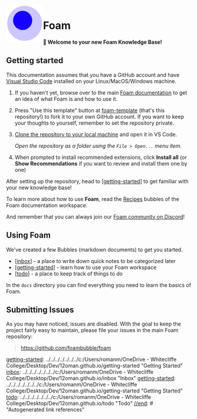 <img src="attachments/foam-icon.png" width=100 align="left">

# Foam

**👋 Welcome to your new Foam Knowledge Base!**

## Getting started

This documentation assumes that you have a GitHub account and have [Visual Studio Code](https://code.visualstudio.com/) installed on your Linux/MacOS/Windows machine.

1. If you haven't yet, browse over to the main [Foam documentation](https://foambubble.github.io/foam) to get an idea of what Foam is and how to use it.
2. Press "Use this template" button at [foam-template](https://github.com/foambubble/foam-template/generate) (that's this repository!) to fork it to your own GitHub account. If you want to keep your thoughts to yourself, remember to set the repository private.
3. [Clone the repository to your local machine](https://help.github.com/en/github/creating-cloning-and-archiving-repositories/cloning-a-repository) and open it in VS Code.

    *Open the repository as a folder using the `File > Open...` menu item.*

4. When prompted to install recommended extensions, click **Install all** (or **Show Recommendations** if you want to review and install them one by one)

After setting up the repository, head to [[getting-started]] to get familiar with your new knowledge base!

To learn more about how to use **Foam**, read the [Recipes](https://foambubble.github.io/foam/recipes/recipes) bubbles of the Foam documentation workspace.

And remember that you can always join our  [Foam community on Discord](https://foambubble.github.io/join-discord/g)!

## Using Foam

We've created a few Bubbles (markdown documents) to get you started.

- [[inbox]] - a place to write down quick notes to be categorized later
- [[getting-started]] - learn how to use your Foam workspace
- [[todo]] - a place to keep track of things to do

In the `docs` directory you can find everything you need to learn the basics of Foam.


[//begin]: # "Autogenerated link references for markdown compatibility"
[getting-started]: getting-started.md "Getting Started"
[inbox]: inbox.md "Inbox"
[todo]: todo.md "Todo"
[//end]: # "Autogenerated link references"

## Submitting Issues 

As you may have noticed, issues are disabled. With the goal to keep the project fairly easy to maintain, please file your issues in the main Foam repository:

> <https://github.com/foambubble/foam>

[//begin]: # "Autogenerated link references for markdown compatibility"
[getting-started]: ../../../../../../../c:/Users/romanm/OneDrive - Whitecliffe College/Desktop/Dev/12oman.github.io/getting-started "Getting Started"
[inbox]: ../../../../../../../c:/Users/romanm/OneDrive - Whitecliffe College/Desktop/Dev/12oman.github.io/inbox "Inbox"
[getting-started]: ../../../../../../../c:/Users/romanm/OneDrive - Whitecliffe College/Desktop/Dev/12oman.github.io/getting-started "Getting Started"
[todo]: ../../../../../../../c:/Users/romanm/OneDrive - Whitecliffe College/Desktop/Dev/12oman.github.io/todo "Todo"
[//end]: # "Autogenerated link references"